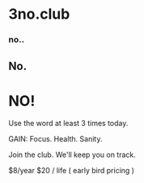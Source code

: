 # 3no.club

### no..
## No.
# NO!


Use the word at least 3 times today.

GAIN: Focus. Health. Sanity.

Join the club. We'll keep you on track.

$8/year
$20 / life 
( early bird pricing )

